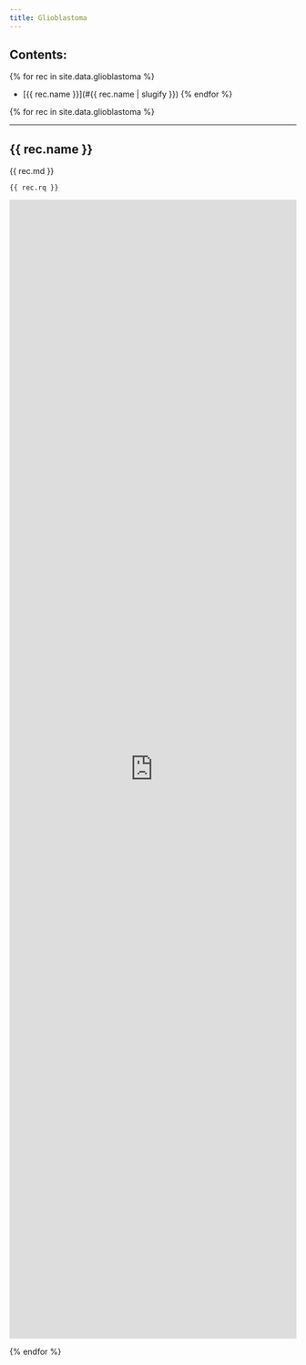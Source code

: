 ```yaml
---
title: Glioblastoma
---
```


## Contents:
{% for rec in site.data.glioblastoma %}
 - [{{ rec.name }}](#{{ rec.name | slugify }})
{% endfor %}

{% for rec in site.data.glioblastoma %}

----

## {{ rec.name }}

{{ rec.md }}

```sparql
{{ rec.rq }}
```

<iframe style="width: 100%; height: 50vh; border: none;"
        src="https://query.wikidata.org/embed.html#{{ rec.rq | uri_escape }}"
        referrerpolicy="origin" sandbox="allow-scripts allow-same-origin allow-popups">
</iframe>

{% endfor %}

